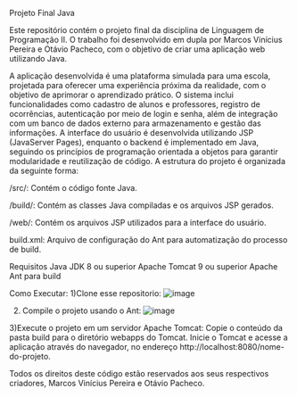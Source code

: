 Projeto Final Java


Este repositório contém o projeto final da disciplina de Linguagem de Programação II. O trabalho foi desenvolvido em dupla por Marcos Vinícius Pereira e Otávio Pacheco, com o objetivo de criar uma aplicação web utilizando Java.

A aplicação desenvolvida é uma plataforma simulada para uma escola, projetada para oferecer uma experiência próxima da realidade, com o objetivo de aprimorar o aprendizado prático. O sistema inclui funcionalidades como cadastro de alunos e professores, registro de ocorrências, autenticação por meio de login e senha, além de integração com um banco de dados externo para armazenamento e gestão das informações. A interface do usuário é desenvolvida utilizando JSP (JavaServer Pages), enquanto o backend é implementado em Java, seguindo os princípios de programação orientada a objetos para garantir modularidade e reutilização de código.
A estrutura do projeto é organizada da seguinte forma:

/src/: Contém o código fonte Java.

/build/: Contém as classes Java compiladas e os arquivos JSP gerados.

/web/: Contém os arquivos JSP utilizados para a interface do usuário.

build.xml: Arquivo de configuração do Ant para automatização do processo de build.




Requisitos
Java JDK 8 ou superior
Apache Tomcat 9 ou superior
Apache Ant para build


Como Executar:
1)Clone esse repositorio:
![image](https://github.com/user-attachments/assets/4f16ca7c-a2d2-45b9-90f1-7c6e1f5c1cbc)

2) Compile o projeto usando o Ant:
![image](https://github.com/user-attachments/assets/02f1b5cb-fa6f-47fd-b497-95f93c0c8f82)

3)Execute o projeto em um servidor Apache Tomcat:
Copie o conteúdo da pasta build para o diretório webapps do Tomcat.
Inicie o Tomcat e acesse a aplicação através do navegador, no endereço http://localhost:8080/nome-do-projeto.

Todos os direitos deste código estão reservados aos seus respectivos criadores, Marcos Vinícius Pereira e Otávio Pacheco.
